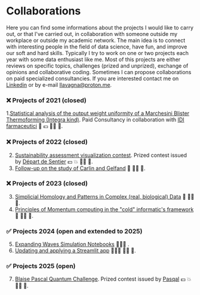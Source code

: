 # Collaborations
Here you can find some informations about the projects I would like to carry out, or that I've carried out, in collaboration with someone outside my workplace or outside my academic network. The main idea is to connect with interesting people in the field of data science, have fun, and improve our soft and hard skills. Typically I try to work on one or two projects each year with some data enthusiast like me. Most of this projects are either reviews on specific topics, challenges (prized and unprized), exchange of opinions and collaborative coding. Sometimes I can propose collaborations on paid specialized consultancies. If you are interested contact me on [Linkedin](https://www.linkedin.com/in/leonardo-lavagna-0675a81a2/) or by e-mail llavagna@proton.me.

### ❌ Projects of 2021 (closed)
1.[Statistical analysis of the output weight uniformity of a Marchesini Blister Thermoforming (Integra kind)](https://www.marchesini.com/it/blister-thermoforming). Paid Consultancy in collaboration with [IDI farmaceutici](https://www.idifarmaceutici.com/) 💼 💵 👍🏻 🚫.

### ❌ Projects of 2022 (closed)
2. [Sustainability assessment visualization contest](https://github.com/Depart-de-Sentier/visualization-contest-2022). Prized contest issued by [Départ de Sentier](https://www.d-d-s.ch/) 💵 💥 👍🏻 🚫.
3. [Follow-up on the study of Carlin and Gelfand](https://link.springer.com/article/10.1007/BF01889986) 🔎 👍🏻 🚫.

### ❌ Projects of 2023 (closed)
3. [Simplicial Homology and Patterns in Complex (real, biological) Data](https://www.scientificamerican.com/article/how-squishy-math-is-revealing-doughnuts-in-the-brain/) 🔎 👎🏻 🚫.
4. [Principles of Momentum computing in the "cold" informatic's framework](https://www.scientificamerican.com/article/lsquo-momentum-computing-rsquo-pushes-technology-rsquo-s-thermodynamic-limits/) 🔎 👎🏻 🚫.

### ✅ Projects 2024 (open and extended to 2025)
5. [Expanding Waves Simulation Notebooks](https://github.com/leonardoLavagna/Waves-Simulation) 🧑🏻‍💻 .
6. [Updating and applying a Streamlit app](https://github.com/leonardoLavagna/molecule_solubility_prediction_app) 🧑🏻‍💻 👍🏻 🚫.

### ✅ Projects 2025 (open)
7. [Blaise Pascal Quantum Challenge](https://www.agorize.com/en/challenges/blaisepascalquantumchallenge2025?lang=en). Prized contest issued by [Pasqal](https://www.pasqal.com/]) 💵 💥 👎🏻 🚫.
